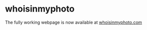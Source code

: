 # whoisinmyphoto

The fully working webpage is now available at [whoisinmyphoto.com](https://www.whoisinmyphoto.com)
